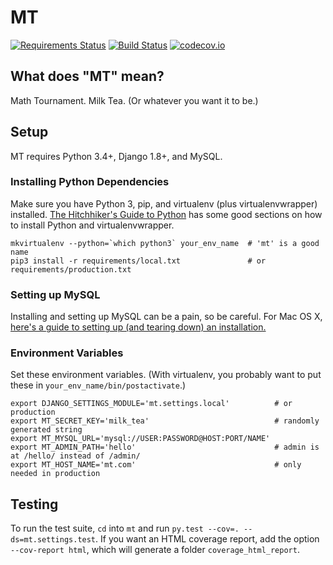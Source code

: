 # MT

[![Requirements Status](https://requires.io/github/rskwan/mt/requirements.svg?branch=master)](https://requires.io/github/rskwan/mt/requirements/?branch=master)
[![Build Status](https://travis-ci.org/rskwan/mt.svg?branch=master)](https://travis-ci.org/rskwan/mt)
[![codecov.io](https://codecov.io/github/rskwan/mt/coverage.svg?branch=master)](https://codecov.io/github/rskwan/mt?branch=master)

## What does "MT" mean?

Math Tournament. Milk Tea. (Or whatever you want it to be.)

## Setup

MT requires Python 3.4+, Django 1.8+, and MySQL.

### Installing Python Dependencies

Make sure you have Python 3, pip, and virtualenv (plus virtualenvwrapper) installed.
[The Hitchhiker's Guide to Python](http://docs.python-guide.org/en/latest/) has
some good sections on how to install Python and virtualenvwrapper.

```
mkvirtualenv --python=`which python3` your_env_name  # 'mt' is a good name
pip3 install -r requirements/local.txt               # or requirements/production.txt
```

### Setting up MySQL

Installing and setting up MySQL can be a pain, so be careful.
For Mac OS X, [here's a guide to setting up (and tearing down) an installation.](https://coderwall.com/p/os6woq/uninstall-all-those-broken-versions-of-mysql-and-re-install-it-with-brew-on-mac-mavericks)

### Environment Variables

Set these environment variables. (With virtualenv, you probably want to
put these in `your_env_name/bin/postactivate`.)

```
export DJANGO_SETTINGS_MODULE='mt.settings.local'          # or production
export MT_SECRET_KEY='milk_tea'                            # randomly generated string
export MT_MYSQL_URL='mysql://USER:PASSWORD@HOST:PORT/NAME'
export MT_ADMIN_PATH='hello'                               # admin is at /hello/ instead of /admin/
export MT_HOST_NAME='mt.com'                               # only needed in production
```

## Testing

To run the test suite, `cd` into `mt` and run `py.test --cov=. --ds=mt.settings.test`.
If you want an HTML coverage report, add the option `--cov-report html`,
which will generate a folder `coverage_html_report`.
